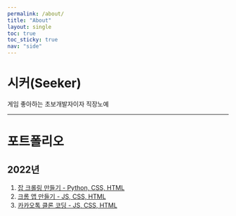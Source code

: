 ```yaml
---
permalink: /about/
title: "About"
layout: single
toc: true
toc_sticky: true
nav: "side"
---
```


# 시커(Seeker)

게임 좋아하는 초보개발자이자 직장노예

---

# 포트폴리오

## 2022년

1. [잡 크롤링 만들기 - Python, CSS, HTML](#)
2. [크롬 앱 만들기 - JS, CSS, HTML](#)
3. [카카오톡 클론 코딩 - JS, CSS, HTML](https://bourbon0610.github.io/cocoa_clone/index.html)
